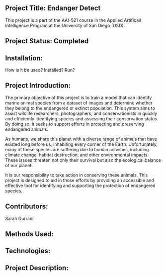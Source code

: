 Project Title: Endanger Detect
--------

This project is a part of the AAI-521 course in the Applied Artificail Intelligence Program at the University of San Diego (USD).

Project Status: Completed 
-----

Installation:
-----
How is it be used?
Installed?
Run?


Project Introduction:
------
The primary objective of this project is to train a model that can identify marine animal species from a dataset of images and determine whether they belong to the endangered or extinct population. This system aims to assist wildlife researchers, photographers, and conservationists in quickly and efficiently identifying species and assessing their conservation status. By doing so, it seeks to support efforts in protecting and preserving endangered animals.

As humans, we share this planet with a diverse range of animals that have existed long before us, inhabiting every corner of the Earth. Unfortunately, many of these species are suffering due to human activities, including climate change, habitat destruction, and other environmental impacts. These issues threaten not only their survival but also the ecological balance of our planet.

It is our responsibility to take action in conserving these animals. This project is designed to aid in those efforts by providing an accessible and effective tool for identifying and supporting the protection of endangered species.

Contributors:
-----
Sarah Durrani 

Methods Used:
-----

Technologies:
----

Project Description: 
--------
